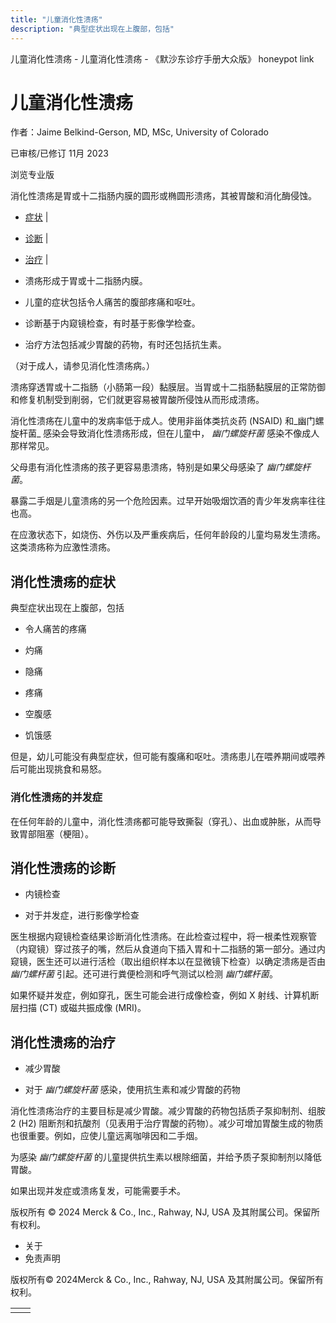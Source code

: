 ```yaml
---
title: "儿童消化性溃疡"
description: "典型症状出现在上腹部，包括"
---
```


﻿儿童消化性溃疡 \- 儿童消化性溃疡 \- 《默沙东诊疗手册大众版》 honeypot link

# 儿童消化性溃疡

作者：Jaime Belkind-Gerson, MD, MSc, University of Colorado

已审核/已修订 11月 2023

浏览专业版

消化性溃疡是胃或十二指肠内膜的圆形或椭圆形溃疡，其被胃酸和消化酶侵蚀。

- [症状](#症状_v34536553_zh) \|
- [诊断](#诊断_v34536576_zh) \|
- [治疗](#治疗_v34536591_zh) \|

- 溃疡形成于胃或十二指肠内膜。

- 儿童的症状包括令人痛苦的腹部疼痛和呕吐。

- 诊断基于内窥镜检查，有时基于影像学检查。

- 治疗方法包括减少胃酸的药物，有时还包括抗生素。


（对于成人，请参见消化性溃疡病。）

溃疡穿透胃或十二指肠（小肠第一段）黏膜层。当胃或十二指肠黏膜层的正常防御和修复机制受到削弱，它们就更容易被胃酸所侵蚀从而形成溃疡。

消化性溃疡在儿童中的发病率低于成人。使用非甾体类抗炎药 (NSAID) 和_幽门螺旋杆菌_ 感染会导致消化性溃疡形成，但在儿童中， _幽门螺旋杆菌_ 感染不像成人那样常见。

父母患有消化性溃疡的孩子更容易患溃疡，特别是如果父母感染了 _幽门螺旋杆菌_。

暴露二手烟是儿童溃疡的另一个危险因素。过早开始吸烟饮酒的青少年发病率往往也高。

在应激状态下，如烧伤、外伤以及严重疾病后，任何年龄段的儿童均易发生溃疡。这类溃疡称为应激性溃疡。

## 消化性溃疡的症状

典型症状出现在上腹部，包括

- 令人痛苦的疼痛

- 灼痛

- 隐痛

- 疼痛

- 空腹感

- 饥饿感


但是，幼儿可能没有典型症状，但可能有腹痛和呕吐。溃疡患儿在喂养期间或喂养后可能出现挑食和易怒。

### 消化性溃疡的并发症

在任何年龄的儿童中，消化性溃疡都可能导致撕裂（穿孔）、出血或肿胀，从而导致胃部阻​​塞（梗阻）。

## 消化性溃疡的诊断

- 内镜检查

- 对于并发症，进行影像学检查


医生根据内窥镜检查结果诊断消化性溃疡。在此检查过程中，将一根柔性观察管（内窥镜）穿过孩子的嘴，然后从食道向下插入胃和十二指肠的第一部分。通过内窥镜，医生还可以进行活检（取出组织样本以在显微镜下检查）以确定溃疡是否由 _幽门螺杆菌_ 引起。还可进行粪便检测和呼气测试以检测 _幽门螺杆菌_。

如果怀疑并发症，例如穿孔，医生可能会进行成像检查，例如 X 射线、计算机断层扫描 (CT) 或磁共振成像 (MRI)。

## 消化性溃疡的治疗

- 减少胃酸

- 对于 _幽门螺旋杆菌_ 感染，使用抗生素和减少胃酸的药物


消化性溃疡治疗的主要目标是减少胃酸。减少胃酸的药物包括质子泵抑制剂、组胺 2 (H2) 阻断剂和抗酸剂（见表用于治疗胃酸的药物）。减少可增加胃酸生成的物质也很重要。例如，应使儿童远离咖啡因和二手烟。

为感染 _幽门螺旋杆菌_ 的儿童提供抗生素以根除细菌，并给予质子泵抑制剂以降低胃酸。

如果出现并发症或溃疡复发，可能需要手术。



版权所有 © 2024
Merck & Co., Inc., Rahway, NJ, USA 及其附属公司。保留所有权利。

- 关于
- 免责声明

版权所有© 2024Merck & Co., Inc., Rahway, NJ, USA 及其附属公司。保留所有权利。

|     |     |
| --- | --- |
|  |  |